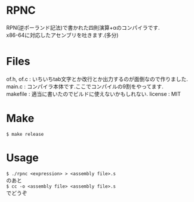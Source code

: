 # RPNC
RPN(逆ポーランド記法)で書かれた四則演算+αのコンパイラです.   
x86-64に対応したアセンブリを吐きます.(多分)    

# Files　　
of.h, of.c : いちいちtab文字とか改行とか出力するのが面倒なので作りました.  
main.c : コンパイラ本体です.ここでコンパイルの9割をやってます.  
makefile : 適当に書いたのでビルドに使えないかもしれない.
license : MIT  

# Make
`$ make release`  

# Usage  
`$ ./rpnc <expression> > <assembly file>.s`  
のあと  
`$ cc -o <assembly file> <assembly file>.s`  
でどうぞ  
